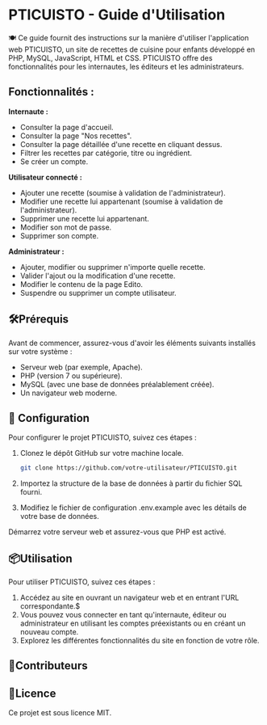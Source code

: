 # PTICUISTO - Guide d'Utilisation

🍽️ Ce guide fournit des instructions sur la manière d'utiliser l'application web PTICUISTO, un site de recettes de cuisine pour enfants développé en PHP, MySQL, JavaScript, HTML et CSS. PTICUISTO offre des fonctionnalités pour les internautes, les éditeurs et les administrateurs.

## Fonctionnalités :

**Internaute :**

- Consulter la page d'accueil. 
- Consulter la page "Nos recettes".
- Consulter la page détaillée d'une recette en cliquant dessus.
- Filtrer les recettes par catégorie, titre ou ingrédient.
- Se créer un compte.

**Utilisateur connecté :**

- Ajouter une recette (soumise à validation de l'administrateur).
- Modifier une recette lui appartenant (soumise à validation de l'administrateur).
- Supprimer une recette lui appartenant.
- Modifier son mot de passe.
- Supprimer son compte.

  
**Administrateur :**

- Ajouter, modifier ou supprimer n'importe quelle recette.
- Valider l'ajout ou la modification d'une recette.
- Modifier le contenu de la page Edito.
- Suspendre ou supprimer un compte utilisateur.


## 🛠️Prérequis

Avant de commencer, assurez-vous d'avoir les éléments suivants installés sur votre système :

- Serveur web (par exemple, Apache).
- PHP (version 7 ou supérieure).
- MySQL (avec une base de données préalablement créée).
- Un navigateur web moderne.

## 🚀 Configuration
Pour configurer le projet PTICUISTO, suivez ces étapes :
1. Clonez le dépôt GitHub sur votre machine locale.
   ```bash
   git clone https://github.com/votre-utilisateur/PTICUISTO.git
   ```
2. Importez la structure de la base de données à partir du fichier SQL fourni.

3. Modifiez le fichier de configuration .env.example avec les détails de votre base de données.

Démarrez votre serveur web et assurez-vous que PHP est activé.

## 📦Utilisation
Pour utiliser PTICUISTO, suivez ces étapes :

1. Accédez au site en ouvrant un navigateur web et en entrant l'URL correspondante.$
2. Vous pouvez vous connecter en tant qu'internaute, éditeur ou administrateur en utilisant les comptes préexistants ou en créant un nouveau compte.
3. Explorez les différentes fonctionnalités du site en fonction de votre rôle.

## 👥Contributeurs

## 📄Licence
Ce projet est sous licence MIT.
